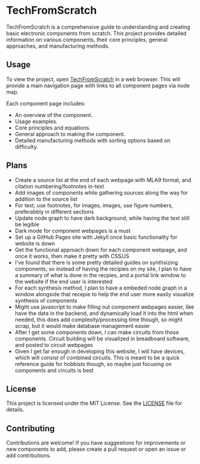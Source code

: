 # TechFromScratch
TechFromScratch is a comprehensive guide to understanding and creating basic electronic components from scratch. This project provides detailed information on various components, their core principles, general approaches, and manufacturing methods.

## Usage
To view the project, open [TechFromScratch](https://cthulhuisright.github.io/TechFromScratch/) in a web browser. This will provide a main navigation page with links to all component pages via node map.

Each component page includes:
- An overview of the component.
- Usage examples.
- Core principles and equations.
- General approach to making the component.
- Detailed manufacturing methods with sorting options based on difficulty.

## Plans
- Create a source list at the end of each webpage with MLA9 format, and citation numbering/footnotes in-text
- Add images of components while gathering sources along the way for addition to the source list
- For text, use footnotes, for images, images, use figure numbers, preferabbly in different sections
- Update node graph to have dark background, while having the text still be legible
- Dark mode for component webpages is a must
- Set up a GitHub Pages site with Jekyll once basic functionality for website is down
- Get the functional approach down for each component webpage, and once it works, then make it pretty with CSS/JS
- I've found that there is some pretty detailed guides on synthsizing components, so instead of having the recipies on my site, I plan to have a summary of what is done in the recpies, and a portal link window to the website if the end user is interested
- For each synthesis method, I plan to have a embeded node graph in a window alongside that recepie to help the end user more easily visualize synthesis of components
- Might use javascript to make filling out component webpages easier, like have the data in the backend, and dynamically load it into the html when needed, this does add complexity/processing time though, so might scrap, but it would make database management easier
- After I get some components down, I can make circuits from those components. Circuit building will be visualized in breadboard software, and posted to circuit webpages
- Given I get far enough in developing this website, I will have devices, which will consist of combined circuits. This is meant to be a quick reference guide for hobbists though, so maybe just focusing on components and circuits is best

## License
This project is licensed under the MIT License. See the [LICENSE](LICENSE) file for details.

## Contributing
Contributions are welcome! If you have suggestions for improvements or new components to add, please create a pull request or open an issue or add contributions.
